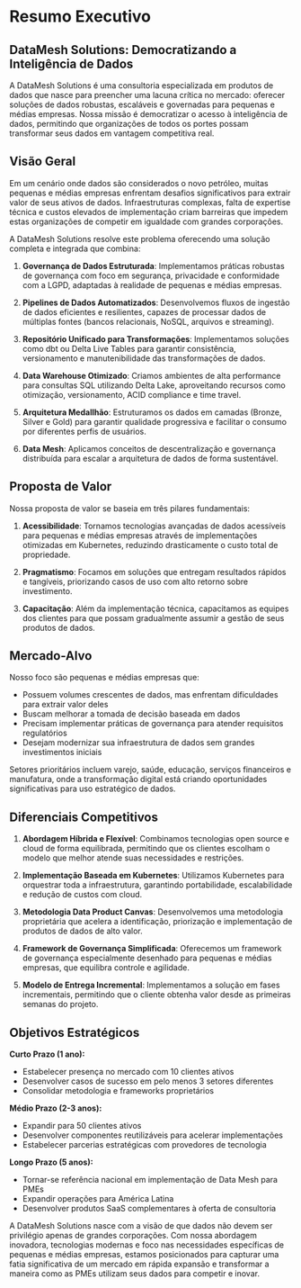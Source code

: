 # Resumo Executivo

## DataMesh Solutions: Democratizando a Inteligência de Dados

A DataMesh Solutions é uma consultoria especializada em produtos de dados que nasce para preencher uma lacuna crítica no mercado: oferecer soluções de dados robustas, escaláveis e governadas para pequenas e médias empresas. Nossa missão é democratizar o acesso à inteligência de dados, permitindo que organizações de todos os portes possam transformar seus dados em vantagem competitiva real.

## Visão Geral

Em um cenário onde dados são considerados o novo petróleo, muitas pequenas e médias empresas enfrentam desafios significativos para extrair valor de seus ativos de dados. Infraestruturas complexas, falta de expertise técnica e custos elevados de implementação criam barreiras que impedem estas organizações de competir em igualdade com grandes corporações.

A DataMesh Solutions resolve este problema oferecendo uma solução completa e integrada que combina:

1. **Governança de Dados Estruturada**: Implementamos práticas robustas de governança com foco em segurança, privacidade e conformidade com a LGPD, adaptadas à realidade de pequenas e médias empresas.

2. **Pipelines de Dados Automatizados**: Desenvolvemos fluxos de ingestão de dados eficientes e resilientes, capazes de processar dados de múltiplas fontes (bancos relacionais, NoSQL, arquivos e streaming).

3. **Repositório Unificado para Transformações**: Implementamos soluções como dbt ou Delta Live Tables para garantir consistência, versionamento e manutenibilidade das transformações de dados.

4. **Data Warehouse Otimizado**: Criamos ambientes de alta performance para consultas SQL utilizando Delta Lake, aproveitando recursos como otimização, versionamento, ACID compliance e time travel.

5. **Arquitetura Medallhão**: Estruturamos os dados em camadas (Bronze, Silver e Gold) para garantir qualidade progressiva e facilitar o consumo por diferentes perfis de usuários.

6. **Data Mesh**: Aplicamos conceitos de descentralização e governança distribuída para escalar a arquitetura de dados de forma sustentável.

## Proposta de Valor

Nossa proposta de valor se baseia em três pilares fundamentais:

1. **Acessibilidade**: Tornamos tecnologias avançadas de dados acessíveis para pequenas e médias empresas através de implementações otimizadas em Kubernetes, reduzindo drasticamente o custo total de propriedade.

2. **Pragmatismo**: Focamos em soluções que entregam resultados rápidos e tangíveis, priorizando casos de uso com alto retorno sobre investimento.

3. **Capacitação**: Além da implementação técnica, capacitamos as equipes dos clientes para que possam gradualmente assumir a gestão de seus produtos de dados.

## Mercado-Alvo

Nosso foco são pequenas e médias empresas que:

- Possuem volumes crescentes de dados, mas enfrentam dificuldades para extrair valor deles
- Buscam melhorar a tomada de decisão baseada em dados
- Precisam implementar práticas de governança para atender requisitos regulatórios
- Desejam modernizar sua infraestrutura de dados sem grandes investimentos iniciais

Setores prioritários incluem varejo, saúde, educação, serviços financeiros e manufatura, onde a transformação digital está criando oportunidades significativas para uso estratégico de dados.

## Diferenciais Competitivos

1. **Abordagem Híbrida e Flexível**: Combinamos tecnologias open source e cloud de forma equilibrada, permitindo que os clientes escolham o modelo que melhor atende suas necessidades e restrições.

2. **Implementação Baseada em Kubernetes**: Utilizamos Kubernetes para orquestrar toda a infraestrutura, garantindo portabilidade, escalabilidade e redução de custos com cloud.

3. **Metodologia Data Product Canvas**: Desenvolvemos uma metodologia proprietária que acelera a identificação, priorização e implementação de produtos de dados de alto valor.

4. **Framework de Governança Simplificada**: Oferecemos um framework de governança especialmente desenhado para pequenas e médias empresas, que equilibra controle e agilidade.

5. **Modelo de Entrega Incremental**: Implementamos a solução em fases incrementais, permitindo que o cliente obtenha valor desde as primeiras semanas do projeto.

## Objetivos Estratégicos

**Curto Prazo (1 ano):**
- Estabelecer presença no mercado com 10 clientes ativos
- Desenvolver casos de sucesso em pelo menos 3 setores diferentes
- Consolidar metodologia e frameworks proprietários

**Médio Prazo (2-3 anos):**
- Expandir para 50 clientes ativos
- Desenvolver componentes reutilizáveis para acelerar implementações
- Estabelecer parcerias estratégicas com provedores de tecnologia

**Longo Prazo (5 anos):**
- Tornar-se referência nacional em implementação de Data Mesh para PMEs
- Expandir operações para América Latina
- Desenvolver produtos SaaS complementares à oferta de consultoria

A DataMesh Solutions nasce com a visão de que dados não devem ser privilégio apenas de grandes corporações. Com nossa abordagem inovadora, tecnologias modernas e foco nas necessidades específicas de pequenas e médias empresas, estamos posicionados para capturar uma fatia significativa de um mercado em rápida expansão e transformar a maneira como as PMEs utilizam seus dados para competir e inovar.
